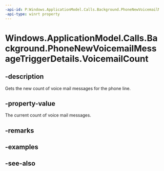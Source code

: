 ----api-id: P:Windows.ApplicationModel.Calls.Background.PhoneNewVoicemailMessageTriggerDetails.VoicemailCount
-api-type: winrt property
---<!-- Property syntaxpublic int VoicemailCount { get; }--># Windows.ApplicationModel.Calls.Background.PhoneNewVoicemailMessageTriggerDetails.VoicemailCount## -descriptionGets the new count of voice mail messages for the phone line.## -property-valueThe current count of voice mail messages.## -remarks## -examples## -see-also